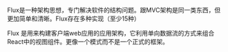 Flux是一种架构思想，专门解决软件的结构问题。跟MVC架构是同一类东西，但更加简单和清晰。Flux存在多种实现（至少15种） 

Flux 是用来构建客户端web应用的应用架构，它利用单向数据流的方式来组合React中的视图组件。更像一个模式而不是一个正式的框架。 